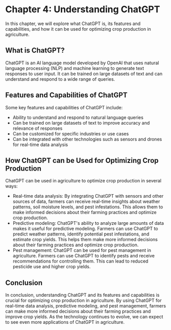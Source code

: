 Chapter 4: Understanding ChatGPT
================================

In this chapter, we will explore what ChatGPT is, its features and capabilities, and how it can be used for optimizing crop production in agriculture.

What is ChatGPT?
----------------

ChatGPT is an AI language model developed by OpenAI that uses natural language processing (NLP) and machine learning to generate text responses to user input. It can be trained on large datasets of text and can understand and respond to a wide range of queries.

Features and Capabilities of ChatGPT
------------------------------------

Some key features and capabilities of ChatGPT include:

* Ability to understand and respond to natural language queries
* Can be trained on large datasets of text to improve accuracy and relevance of responses
* Can be customized for specific industries or use cases
* Can be integrated with other technologies such as sensors and drones for real-time data analysis

How ChatGPT can be Used for Optimizing Crop Production
------------------------------------------------------

ChatGPT can be used in agriculture to optimize crop production in several ways:

* Real-time data analysis: By integrating ChatGPT with sensors and other sources of data, farmers can receive real-time insights about weather patterns, soil moisture levels, and pest infestations. This allows them to make informed decisions about their farming practices and optimize crop production.
* Predictive modeling: ChatGPT's ability to analyze large amounts of data makes it useful for predictive modeling. Farmers can use ChatGPT to predict weather patterns, identify potential pest infestations, and estimate crop yields. This helps them make more informed decisions about their farming practices and optimize crop production.
* Pest management: ChatGPT can be used for pest management in agriculture. Farmers can use ChatGPT to identify pests and receive recommendations for controlling them. This can lead to reduced pesticide use and higher crop yields.

Conclusion
----------

In conclusion, understanding ChatGPT and its features and capabilities is crucial for optimizing crop production in agriculture. By using ChatGPT for real-time data analysis, predictive modeling, and pest management, farmers can make more informed decisions about their farming practices and improve crop yields. As the technology continues to evolve, we can expect to see even more applications of ChatGPT in agriculture.
